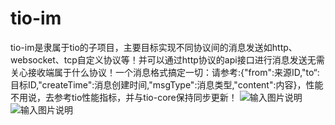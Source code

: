 # tio-im
tio-im是隶属于tio的子项目，主要目标实现不同协议间的消息发送如http、websocket、tcp自定义协议等！并可以通过http协议的api接口进行消息发送无需关心接收端属于什么协议！一个消息格式搞定一切：请参考:{"from":来源ID,"to“:目标ID,"createTime":消息创建时间,"msgType":消息类型,"content":内容}，性能不用说，去参考tio性能指标，并与tio-core保持同步更新！
![输入图片说明](https://git.oschina.net/uploads/images/2017/0830/185919_95927a21_410355.jpeg "tio-im-3.jpg")![输入图片说明](https://git.oschina.net/uploads/images/2017/0830/185953_66f05679_410355.jpeg "tio-im-1.jpg")